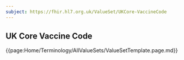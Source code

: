 ```yaml
---
subject: https://fhir.hl7.org.uk/ValueSet/UKCore-VaccineCode
---
```

## UK Core Vaccine Code

{{page:Home/Terminology/AllValueSets/ValueSetTemplate.page.md}}